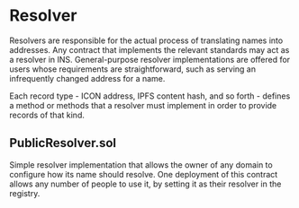 # Resolver
Resolvers are responsible for the actual process of translating names into addresses. Any contract that implements the relevant standards may act as a resolver in INS. General-purpose resolver implementations are offered for users whose requirements are straightforward, such as serving an infrequently changed address for a name.

Each record type - ICON address, IPFS content hash, and so forth - defines a method or methods that a resolver must implement in order to provide records of that kind. 

## PublicResolver.sol
Simple resolver implementation that allows the owner of any domain to configure how its name should resolve. One deployment of this contract allows any number of people to use it, by setting it as their resolver in the registry.
